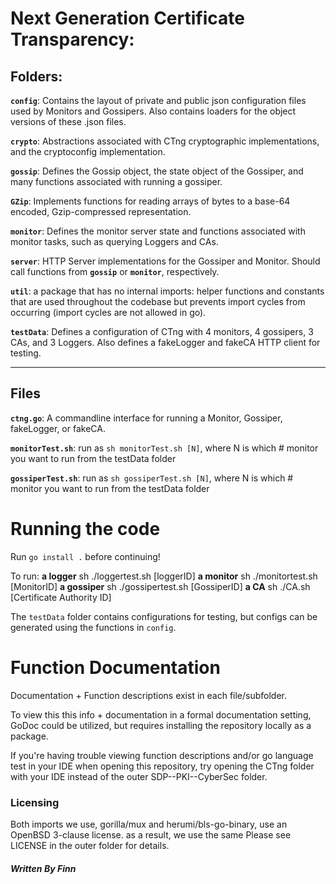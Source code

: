 # Next Generation Certificate Transparency:

## Folders:

**`config`**: Contains the layout of private and public json configuration files used by Monitors and Gossipers. Also contains loaders for the object versions of these .json files.

**`crypto`**: Abstractions associated with CTng cryptographic implementations, and the cryptoconfig implementation.

**`gossip`**: Defines the Gossip object, the state object of the Gossiper, and many functions associated with running a gossiper.

**`GZip`**: Implements functions for reading arrays of bytes to a base-64 encoded, Gzip-compressed representation.

**`monitor`**: Defines the monitor server state and functions associated with monitor tasks, such as querying Loggers and CAs.

**`server`**: HTTP Server implementations for the Gossiper and Monitor. Should call functions from **`gossip`** or **`monitor`**, respectively.

**`util`**: a package that has no internal imports: helper functions and constants that are used throughout the codebase but prevents import cycles from occurring (import cycles are not allowed in go).


**`testData`**: Defines a configuration of CTng with 4 monitors, 4 gossipers, 3 CAs, and 3 Loggers. Also defines a fakeLogger and fakeCA HTTP client for testing.
___
## Files

**`ctng.go`**: A commandline interface for running a Monitor, Gossiper, fakeLogger, or fakeCA.

**`monitorTest.sh`**: run as `sh monitorTest.sh [N]`, where N is which # monitor you want to run from the testData folder

**`gossiperTest.sh`**: run as `sh gossiperTest.sh [N]`, where N is which # monitor you want to run from the testData folder

# Running the code

Run `go install .` before continuing!

To run:
**a logger**  sh ./loggertest.sh [loggerID] 
**a monitor** sh ./monitortest.sh [MonitorID]
**a gossiper** sh ./gossipertest.sh [GossiperID]
**a CA**  sh ./CA.sh [Certificate Authority ID]

The `testData` folder contains configurations for testing, but configs can be generated using the functions in `config`.


# Function Documentation
Documentation + Function descriptions exist in each file/subfolder.

To view this this info + documentation in a formal documentation setting, GoDoc could be utilized, but requires installing the repository locally as a package.

If you're having trouble viewing function descriptions and/or go language test in your IDE when opening this repository, try opening the CTng folder with your IDE instead of the outer SDP--PKI--CyberSec folder.

### Licensing
Both imports we use, gorilla/mux and herumi/bls-go-binary, use an OpenBSD 3-clause license. as a result, we use the same Please see LICENSE in the outer folder for details.

##### Written By Finn
